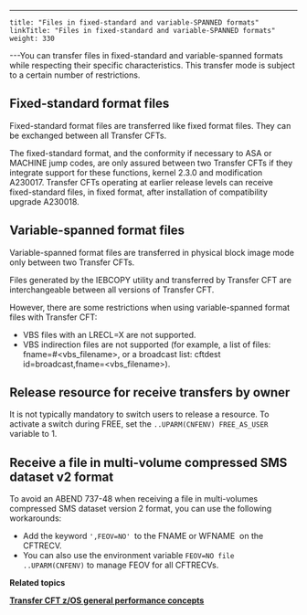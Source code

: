 ---
    title: "Files in fixed-standard and variable-SPANNED formats"
    linkTitle: "Files in fixed-standard and variable-SPANNED formats"
    weight: 330
---You can transfer files in fixed-standard and variable-spanned formats while respecting their specific characteristics. This transfer mode is subject to a certain number of restrictions.

## Fixed-standard format files

Fixed-standard format files are transferred like fixed format files. They can be exchanged between all Transfer CFTs.

The fixed-standard format, and the conformity if necessary to ASA or MACHINE jump codes, are only assured between two Transfer CFTs if they integrate support for these functions, kernel 2.3.0 and modification A230017. Transfer CFTs operating at earlier release levels can receive fixed-standard files, in fixed format, after installation of compatibility upgrade A230018.

## Variable-spanned format files

Variable-spanned format files are transferred in physical block image mode only between two Transfer CFTs.

Files generated by the IEBCOPY utility and transferred by Transfer CFT are interchangeable between all versions of Transfer CFT.

However, there are some restrictions when using variable-spanned format files with Transfer CFT:

- VBS files with an LRECL=X are not supported.
- VBS indirection files are not supported (for example, a list of files: fname=#&lt;vbs_filename>, or a broadcast list: cftdest id=broadcast,fname=&lt;vbs_filename>).

## Release resource for receive transfers by owner

It is not typically mandatory to switch users to release a resource. To activate a switch during FREE, set the `..UPARM(CNFENV) FREE_AS_USER` variable to 1.

## Receive a file in multi-volume compressed SMS dataset v2 format

To avoid an ABEND 737-48 when receiving a file in multi-volumes compressed SMS dataset version 2 format, you can use the following workarounds:

- Add the keyword `',FEOV=NO' `to the FNAME or WFNAME  on the CFTRECV.
- You can also use the environment variable `FEOV=NO file ..UPARM(CNFENV)` to manage FEOV for all CFTRECVs.

****Related topics****

****[Transfer CFT z/OS general performance concepts](../../zos_performance)****

